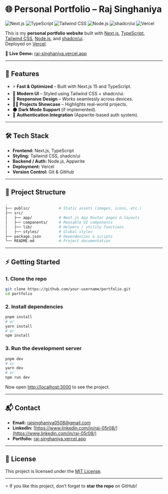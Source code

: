 # 🌐 Personal Portfolio – Raj Singhaniya

![Next.js](https://img.shields.io/badge/Next.js-000000?style=for-the-badge&logo=nextdotjs&logoColor=white)
![TypeScript](https://img.shields.io/badge/TypeScript-3178c6?style=for-the-badge&logo=typescript&logoColor=white)
![Tailwind CSS](https://img.shields.io/badge/Tailwind_CSS-38B2AC?style=for-the-badge&logo=tailwind-css&logoColor=white)
![Node.js](https://img.shields.io/badge/Node.js-43853D?style=for-the-badge&logo=node.js&logoColor=white)
![shadcn/ui](https://img.shields.io/badge/shadcn/ui-000000?style=for-the-badge&logo=radix-ui&logoColor=white)
![Vercel](https://img.shields.io/badge/Vercel-000000?style=for-the-badge&logo=vercel&logoColor=white)

This is my **personal portfolio website** built with [Next.js](https://nextjs.org/), [TypeScript](https://www.typescriptlang.org/), [Tailwind CSS](https://tailwindcss.com/), [Node.js](https://nodejs.org/), and [shadcn/ui](https://ui.shadcn.com/).  
Deployed on [Vercel](https://vercel.com/).

🔗 **Live Demo:** [raj-singhaniya.vercel.app](https://raj-singhaniya.vercel.app/)

---

## 🚀 Features

- ⚡ **Fast & Optimized** – Built with Next.js 15 and TypeScript.  
- 🎨 **Modern UI** – Styled using Tailwind CSS + shadcn/ui.  
- 📱 **Responsive Design** – Works seamlessly across devices.  
- 🧑‍💻 **Projects Showcase** – Highlights real-world projects.  
- 🌑 **Dark Mode Support** (if implemented).  
- 🔐 **Authentication Integration** (Appwrite-based auth system).

---

## 🛠️ Tech Stack

- **Frontend:** Next.js, TypeScript  
- **Styling:** Tailwind CSS, shadcn/ui  
- **Backend / Auth:** Node.js, Appwrite  
- **Deployment:** Vercel  
- **Version Control:** Git & GitHub  

---

## 📂 Project Structure

```bash
.
├── public/             # Static assets (images, icons, etc.)
├── src/
│   ├── app/            # Next.js App Router pages & layouts
│   ├── components/     # Reusable UI components
│   ├── lib/            # Helpers / utility functions
│   ├── styles/         # Global styles
├── package.json        # Dependencies & scripts
└── README.md           # Project documentation
```

---

## ⚡ Getting Started

### 1. Clone the repo

```bash
git clone https://github.com/your-username/portfolio.git
cd portfolio
```

### 2. Install dependencies

```bash
pnpm install
# or
yarn install
# or
npm install
```

### 3. Run the development server

```bash
pnpm dev
# or
yarn dev
# or
npm run dev
```

Now open [http://localhost:3000](http://localhost:3000) to see the project.

---

## 📬 Contact

- **Email:** rajsinghaniya0508@gmail.com  
- **LinkedIn:** [https://www.linkedin.com/in/raj-05r08/](https://www.linkedin.com/in/raj-05r08/)  
- **Portfolio:** [raj-singhaniya.vercel.app](https://raj-singhaniya.vercel.app/)

---

## 📜 License

This project is licensed under the [MIT License](LICENSE).

---

⭐ If you like this project, don’t forget to **star the repo** on GitHub!
